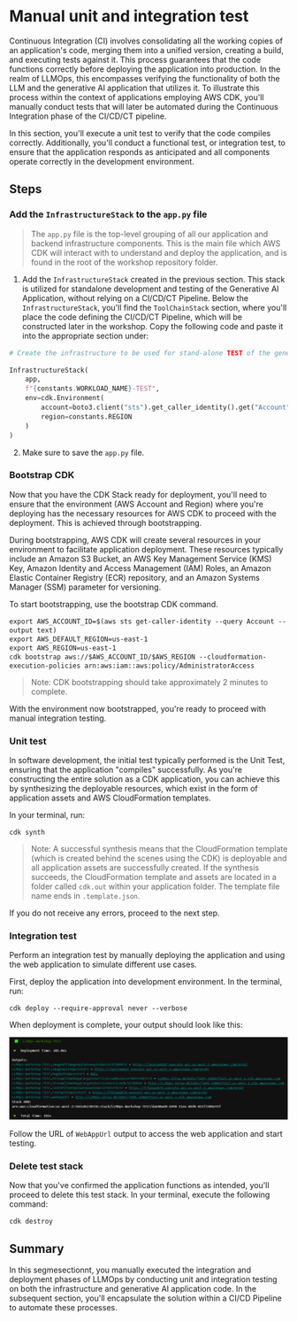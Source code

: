 # Manual unit and integration test

Continuous Integration (CI) involves consolidating all the working copies of an application's code, merging them into a unified version, creating a build, and executing tests against it. This process guarantees that the code functions correctly before deploying the application into production. In the realm of LLMOps, this encompasses verifying the functionality of both the LLM and the generative AI application that utilizes it. To illustrate this process within the context of applications employing AWS CDK, you'll manually conduct tests that will later be automated during the Continuous Integration phase of the CI/CD/CT pipeline.

In this section, you'll execute a unit test to verify that the code compiles correctly. Additionally, you'll conduct a functional test, or integration test, to ensure that the application responds as anticipated and all components operate correctly in the development environment.


## Steps


### Add the `InfrastructureStack` to the `app.py` file

> The `app.py` file is the top-level grouping of all our application and backend infrastructure components. This is the main file which AWS CDK will interact with to understand and deploy the application, and is found in the root of the workshop repository folder.

1. Add the `InfrastructureStack` created in the previous section. This stack is utilized for standalone development and testing of the Generative AI Application, without relying on a CI/CD/CT Pipeline. Below the `InfrastructureStack`, you'll find the `ToolChainStack` section, where you'll place the code defining the CI/CD/CT Pipeline, which will be constructed later in the workshop. Copy the following code and paste it into the appropriate section under:

```python
# Create the infrastructure to be used for stand-alone TEST of the generative AI application
```

```python
InfrastructureStack(
    app,
    f"{constants.WORKLOAD_NAME}-TEST",
    env=cdk.Environment(
        account=boto3.client("sts").get_caller_identity().get("Account"),
        region=constants.REGION
    )
)
```

2. Make sure to save the `app.py` file.

### Bootstrap CDK

Now that you have the CDK Stack ready for deployment, you'll need to ensure that the environment (AWS Account and Region) where you're deploying has the necessary resources for AWS CDK to proceed with the deployment. This is achieved through bootstrapping.

During bootstrapping, AWS CDK will create several resources in your environment to facilitate application deployment. These resources typically include an Amazon S3 Bucket, an AWS Key Management Service (KMS) Key, Amazon Identity and Access Management (IAM) Roles, an Amazon Elastic Container Registry (ECR) repository, and an Amazon Systems Manager (SSM) parameter for versioning.

To start bootstrapping, use the bootstrap CDK command.

```shell
export AWS_ACCOUNT_ID=$(aws sts get-caller-identity --query Account --output text)
export AWS_DEFAULT_REGION=us-east-1
export AWS_REGION=us-east-1
cdk bootstrap aws://$AWS_ACCOUNT_ID/$AWS_REGION --cloudformation-execution-policies arn:aws:iam::aws:policy/AdministratorAccess
```

> Note: CDK bootstrapping should take approximately 2 minutes to complete.

With the environment now bootstrapped, you're ready to proceed with manual integration testing.

### Unit test

In software development, the initial test typically performed is the Unit Test, ensuring that the application "compiles" successfully. As you're constructing the entire solution as a CDK application, you can achieve this by synthesizing the deployable resources, which exist in the form of application assets and AWS CloudFormation templates.

In your terminal, run:

```shell
cdk synth
```

> Note: A successful synthesis means that the CloudFormation template (which is created behind the scenes using the CDK) is deployable and all application assets are successfully created. If the synthesis succeeds, the CloudFormation template and assets are located in a folder called `cdk.out` within your application folder. The template file name ends in `.template.json`.

If you do not receive any errors, proceed to the next step.

### Integration test

Perform an integration test by manually deploying the application and using the web application to simulate different use cases.

First, deploy the application into development environment. In the terminal, run:

```shell
cdk deploy --require-approval never --verbose
```

When deployment is complete, your output should look like this:

![](../img/test-cdk-deploy-output.png)

Follow the URL of `WebAppUrl` output to access the web application and start testing.

### Delete test stack

Now that you've confirmed the application functions as intended, you'll proceed to delete this test stack. In your terminal, execute the following command:

```shell
cdk destroy
```

## Summary

In this segmesectionnt, you manually executed the integration and deployment phases of LLMOps by conducting unit and integration testing on both the infrastructure and generative AI application code. In the subsequent section, you'll encapsulate the solution within a CI/CD Pipeline to automate these processes.
